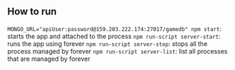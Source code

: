 ## How to run 

`MONGO_URL="apiUser:password@159.203.222.174:27017/gamedb" npm start`: starts the app and attached to the process
`npm run-script server-start`: runs the app using forever
`npm run-script server-stop`: stops all the process managed by forever
`npm run-script server-list`: list all processes that are managed by forever